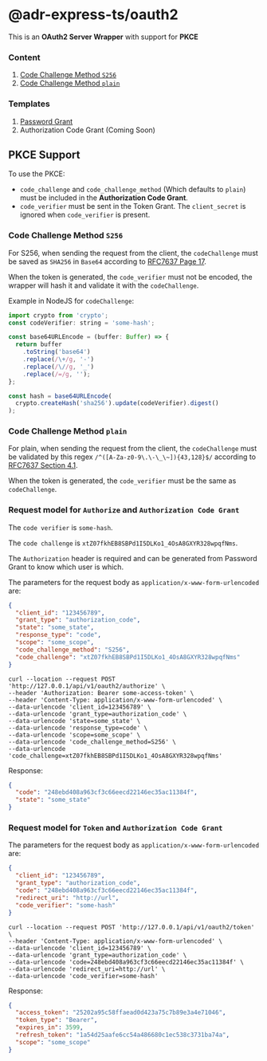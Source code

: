 # @adr-express-ts/oauth2

This is an **OAuth2 Server Wrapper** with support for **PKCE**

### Content

1. [Code Challenge Method `S256`](#code-challenge-method-s256)
2. [Code Challenge Method `plain`](#code-challenge-method-plain)

### Templates

1. [Password Grant](https://github.com/RaresAil/express-oauth-password-grant-example)
2. Authorization Code Grant (Coming Soon)

## PKCE Support

To use the PKCE:

- `code_challenge` and `code_challenge_method` (Which defaults to `plain`) must be included in the **Authorization Code Grant**.
- `code_verifier` must be sent in the Token Grant. The `client_secret` is ignored when `code_verifier` is present.

### Code Challenge Method `S256`

For S256, when sending the request from the client, the `codeChallenge` must be saved as `SHA256` in `Base64` according to [RFC7637 Page 17](https://tools.ietf.org/html/rfc7636#page-17).

When the token is generated, the `code_verifier` must not be encoded, the wrapper will hash it and validate it with the `codeChallenge`.

Example in NodeJS for `codeChallenge`:

```js
import crypto from 'crypto';
const codeVerifier: string = 'some-hash';

const base64URLEncode = (buffer: Buffer) => {
  return buffer
    .toString('base64')
    .replace(/\+/g, '-')
    .replace(/\//g, '_')
    .replace(/=/g, '');
};

const hash = base64URLEncode(
  crypto.createHash('sha256').update(codeVerifier).digest()
);
```

### Code Challenge Method `plain`

For plain, when sending the request from the client, the `codeChallenge` must be validated by this regex `/^([A-Za-z0-9\.\-\_\~]){43,128}$/` according to [RFC7637 Section 4.1](https://tools.ietf.org/html/rfc7636#section-4).

When the token is generated, the `code_verifier` must be the same as `codeChallenge`.

### Request model for `Authorize` and `Authorization Code Grant`

The `code verifier` is `some-hash`.

The `code challenge` is `xtZ07fkhEB8SBPd1I5DLKo1_4OsA8GXYR328wpqfNms`.

The `Authorization` header is required and can be generated from Password Grant to know which user is which.

The parameters for the request body as `application/x-www-form-urlencoded` are:

```json
{
  "client_id": "123456789",
  "grant_type": "authorization_code",
  "state": "some_state",
  "response_type": "code",
  "scope": "some_scope",
  "code_challenge_method": "S256",
  "code_challenge": "xtZ07fkhEB8SBPd1I5DLKo1_4OsA8GXYR328wpqfNms"
}
```

```curl
curl --location --request POST 'http://127.0.0.1/api/v1/oauth2/authorize' \
--header 'Authorization: Bearer some-access-token' \
--header 'Content-Type: application/x-www-form-urlencoded' \
--data-urlencode 'client_id=123456789' \
--data-urlencode 'grant_type=authorization_code' \
--data-urlencode 'state=some_state' \
--data-urlencode 'response_type=code' \
--data-urlencode 'scope=some_scope' \
--data-urlencode 'code_challenge_method=S256' \
--data-urlencode 'code_challenge=xtZ07fkhEB8SBPd1I5DLKo1_4OsA8GXYR328wpqfNms'
```

Response:

```json
{
  "code": "248ebd408a963cf3c66eecd22146ec35ac11384f",
  "state": "some_state"
}
```

### Request model for `Token` and `Authorization Code Grant`

The parameters for the request body as `application/x-www-form-urlencoded` are:

```json
{
  "client_id": "123456789",
  "grant_type": "authorization_code",
  "code": "248ebd408a963cf3c66eecd22146ec35ac11384f",
  "redirect_uri": "http://url",
  "code_verifier": "some-hash"
}
```

```curl
curl --location --request POST 'http://127.0.0.1/api/v1/oauth2/token' \
--header 'Content-Type: application/x-www-form-urlencoded' \
--data-urlencode 'client_id=123456789' \
--data-urlencode 'grant_type=authorization_code' \
--data-urlencode 'code=248ebd408a963cf3c66eecd22146ec35ac11384f' \
--data-urlencode 'redirect_uri=http://url' \
--data-urlencode 'code_verifier=some-hash'
```

Response:

```json
{
  "access_token": "25202a95c58ffaead0d423a75c7b89e3a4e71046",
  "token_type": "Bearer",
  "expires_in": 3599,
  "refresh_token": "1a54d25aafe6cc54a486680c1ec538c3731ba74a",
  "scope": "some_scope"
}
```
